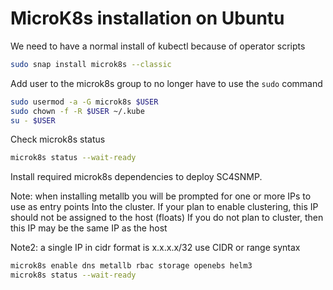 # MicroK8s installation on Ubuntu

We need to have a normal install of kubectl because of operator scripts
```bash
sudo snap install microk8s --classic
```

Add user to the microk8s group to no longer have to use the `sudo` command
```bash
sudo usermod -a -G microk8s $USER
sudo chown -f -R $USER ~/.kube
su - $USER
```
Check microk8s status
```bash
microk8s status --wait-ready
```
Install required microk8s dependencies to deploy SC4SNMP.

Note: when installing metallb you will be prompted for one or more IPs to use as entry points
Into the cluster. If your plan to enable clustering, this IP should not be assigned to the host (floats)
If you do not plan to cluster, then this IP may be the same IP as the host

Note2: a single IP in cidr format is x.x.x.x/32 use CIDR or range syntax
```bash
microk8s enable dns metallb rbac storage openebs helm3
microk8s status --wait-ready
```
